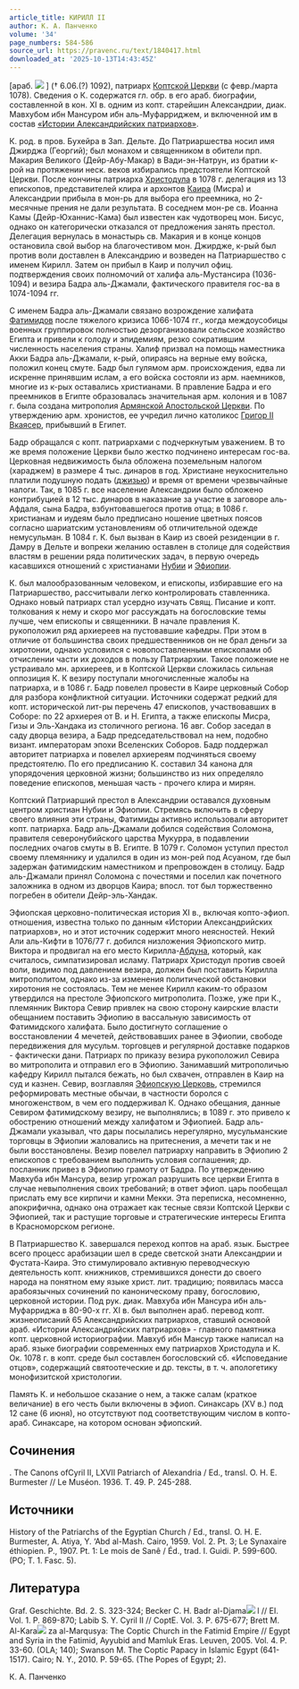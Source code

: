 ```yaml
---
article_title: КИРИЛЛ II
author: К. А. Панченко
volume: '34'
page_numbers: 584-586
source_url: https://pravenc.ru/text/1840417.html
downloaded_at: '2025-10-13T14:43:45Z'
---
```


[араб. ![](https://pravenc.ru/char/26272/oxbbjxcexb7/image.png) ] († 6.06.(?) 1092), патриарх [Коптской Церкви](<https://pravenc.ru/text/Коптская Церковь.html>) (с февр./марта 1078). Сведения о К. содержатся гл. обр. в его араб. биографии, составленной в кон. XI в. одним из копт. старейшин Александрии, диак. Мавхубом ибн Мансуром ибн аль-Муфарриджем, и включенной им в состав [«Истории Александрийских патриархов»](<https://pravenc.ru/text/ Истории Александрийских патриархов .html>).

К. род. в пров. Бухейра в Зап. Дельте. До Патриаршества носил имя Джирджа (Георгий); был монахом и священником в обители прп. Макария Великого (Дейр-Абу-Макар) в Вади-эн-Натрун, из братии к-рой на протяжении неск. веков избирались предстоятели Коптской Церкви. После кончины патриарха [Христодула](https://pravenc.ru/text/Христодула.html) в 1078 г. делегация из 13 епископов, представителей клира и архонтов [Каира](https://pravenc.ru/text/Каира.html) (Мисра) и Александрии прибыла в мон-рь для выбора его преемника, но 2-месячные прения не дали результата. В соседнем мон-ре св. Иоанна Камы (Дейр-Юханнис-Кама) был известен как чудотворец мон. Бисус, однако он категорически отказался от предложения занять престол. Делегация вернулась в монастырь св. Макария и в конце концов остановила свой выбор на благочестивом мон. Джирдже, к-рый был против воли доставлен в Александрию и возведен на Патриаршество с именем Кирилл. Затем он прибыл в Каир и получил офиц. подтверждения своих полномочий от халифа аль-Мустансира (1036-1094) и везира Бадра аль-Джамали, фактического правителя гос-ва в 1074-1094 гг.

С именем Бадра аль-Джамали связано возрождение халифата [Фатимидов](https://pravenc.ru/text/Фатимиды.html) после тяжелого кризиса 1066-1074 гг., когда междоусобицы военных группировок полностью дезорганизовали сельское хозяйство Египта и привели к голоду и эпидемиям, резко сократившим численность населения страны. Халиф призвал на помощь наместника Акки Бадра аль-Джамали, к-рый, опираясь на верные ему войска, положил конец смуте. Бадр был гулямом арм. происхождения, едва ли искренне принявшим ислам, а его войска состояли из арм. наемников, многие из к-рых оставались христианами. В правление Бадра и его преемников в Египте образовалась значительная арм. колония и в 1087 г. была создана митрополия [Армянской Апостольской Церкви](<https://pravenc.ru/text/Армянская Апостольская Церковь.html>). По утверждению арм. хронистов, ее учредил лично католикос [Григор II Вкаясер](<https://pravenc.ru/text/Григор II Вкаясер.html>), прибывший в Египет.

Бадр обращался с копт. патриархами с подчеркнутым уважением. В то же время положение Церкви было жестко подчинено интересам гос-ва. Церковная недвижимость была обложена поземельным налогом (хараджем) в размере 4 тыс. динаров в год. Христиане неукоснительно платили подушную подать ([джизью](https://pravenc.ru/text/джизью.html)) и время от времени чрезвычайные налоги. Так, в 1085 г. все население Александрии было обложено контрибуцией в 12 тыс. динаров в наказание за участие в заговоре аль-Афдаля, сына Бадра, взбунтовавшегося против отца; в 1086 г. христианам и иудеям было предписано ношение цветных поясов согласно шариатским установлениям об отличительной одежде немусульман. В 1084 г. К. был вызван в Каир из своей резиденции в г. Дамру в Дельте и вопреки желанию оставлен в столице для содействия властям в решении ряда политических задач, в первую очередь касавшихся отношений с христианами [Нубии](https://pravenc.ru/text/Нубии.html) и [Эфиопии](https://pravenc.ru/text/Эфиопия.html).

К. был малообразованным человеком, и епископы, избиравшие его на Патриаршество, рассчитывали легко контролировать ставленника. Однако новый патриарх стал усердно изучать Свящ. Писание и копт. толкования к нему и скоро мог рассуждать на богословские темы лучше, чем епископы и священники. В начале правления К. рукоположил ряд архиереев на пустовавшие кафедры. При этом в отличие от большинства своих предшественников он не брал деньги за хиротонии, однако условился с новопоставленными епископами об отчислении части их доходов в пользу Патриархии. Такое положение не устраивало мн. архиереев, и в Коптской Церкви сложилась сильная оппозиция К. К везиру поступали многочисленные жалобы на патриарха, и в 1086 г. Бадр повелел провести в Каире церковный Собор для разбора конфликтной ситуации. Источники содержат редкий для копт. исторической лит-ры перечень 47 епископов, участвовавших в Соборе: по 22 архиерея от В. и Н. Египта, а также епископы Мисра, Гизы и Эль-Хандака из столичного региона. 16 авг. Собор заседал в саду дворца везира, а Бадр председательствовал на нем, подобно визант. императорам эпохи Вселенских Соборов. Бадр поддержал авторитет патриарха и повелел архиереям подчиняться своему предстоятелю. По его предписанию К. составил 34 канона для упорядочения церковной жизни; большинство из них определяло поведение епископов, меньшая часть - прочего клира и мирян.

Коптский Патриарший престол в Александрии оставался духовным центром христиан Нубии и Эфиопии. Стремясь включить в сферу своего влияния эти страны, Фатимиды активно использовали авторитет копт. патриарха. Бадр аль-Джамали добился содействия Соломона, правителя северонубийского царства Мукурра, в подавлении последних очагов смуты в В. Египте. В 1079 г. Соломон уступил престол своему племяннику и удалился в один из мон-рей под Асуаном, где был задержан фатимидским наместником и препровожден в столицу. Бадр аль-Джамали принял Соломона с почестями и поселил как почетного заложника в одном из дворцов Каира; впосл. тот был торжественно погребен в обители Дейр-эль-Хандак.

Эфиопская церковно-политическая история XI в., включая копто-эфиоп. отношения, известна только по данным «Истории Александрийских патриархов», но и этот источник содержит много неясностей. Некий Али аль-Кифти в 1076/77 г. добился низложения Эфиопского митр. Виктора и продвигал на его место Кирилла-[Абдуна](https://pravenc.ru/text/Абдуна.html), который, как считалось, симпатизировал исламу. Патриарх Христодул против своей воли, видимо под давлением везира, должен был поставить Кирилла митрополитом, однако из-за изменения политической обстановки хиротония не состоялась. Тем не менее Кирилл каким-то образом утвердился на престоле Эфиопского митрополита. Позже, уже при К., племянник Виктора Севир привлек на свою сторону каирские власти обещанием поставить Эфиопию в вассальную зависимость от Фатимидского халифата. Было достигнуто соглашение о восстановлении 4 мечетей, действовавших ранее в Эфиопии, свободе передвижения для мусульм. торговцев и регулярной доставке подарков - фактически дани. Патриарх по приказу везира рукоположил Севира во митрополита и отправил его в Эфиопию. Занимавший митрополичью кафедру Кирилл пытался бежать, но был схвачен, отправлен в Каир на суд и казнен. Севир, возглавляя [Эфиопскую Церковь](<https://pravenc.ru/text/Эфиопскую Церковь.html>), стремился реформировать местные обычаи, в частности боролся с многоженством, в чем его поддерживал К. Однако обещания, данные Севиром фатимидскому везиру, не выполнялись; в 1089 г. это привело к обострению отношений между халифатом и Эфиопией. Бадр аль-Джамали указывал, что дары посылались нерегулярно, мусульманские торговцы в Эфиопии жаловались на притеснения, а мечети так и не были восстановлены. Везир повелел патриарху направить в Эфиопию 2 епископов с требованием выполнить условия соглашения; др. посланник привез в Эфиопию грамоту от Бадра. По утверждению Мавхуба ибн Мансура, везир угрожал разрушить все церкви Египта в случае невыполнения своих требований; в ответ эфиоп. царь пообещал прислать ему все кирпичи и камни Мекки. Эта переписка, несомненно, апокрифична, однако она отражает как тесные связи Коптской Церкви с Эфиопией, так и растущие торговые и стратегические интересы Египта в Красноморском регионе.

В Патриаршество К. завершался переход коптов на араб. язык. Быстрее всего процесс арабизации шел в среде светской знати Александрии и Фустата-Каира. Это стимулировало активную переводческую деятельность копт. книжников, стремившихся донести до своего народа на понятном ему языке христ. лит. традицию; появилась масса арабоязычных сочинений по каноническому праву, богословию, церковной истории. Под рук. диак. Мавхуба ибн Мансура ибн аль-Муфарриджа в 80-90-х гг. XI в. был выполнен араб. перевод копт. жизнеописаний 65 Александрийских патриархов, ставший основой араб. «Истории Александрийских патриархов» - главного памятника копт. церковной историографии. Мавхуб ибн Мансур также написал на араб. языке биографии современных ему патриархов Христодула и К. Ок. 1078 г. в копт. среде был составлен богословский сб. «Исповедание отцов», содержащий святоотеческие и др. тексты, в т. ч. апологетику монофизитской христологии.

Память К. и небольшое сказание о нем, а также салам (краткое величание) в его честь были включены в эфиоп. Синаксарь (XV в.) под 12 сане (6 июня), но отсутствуют под соответствующим числом в копто-араб. Синаксаре, на котором основан эфиопский.

## Сочинения

. The Canons ofCyril II, LXVII Patriarch of Alexandria / Ed., transl. O. H. E. Burmester // Le Muséon. 1936. T. 49. P. 245-288.

## Источники

History of the Patriarchs of the Egyptian Church / Ed., transl. O. H. E. Burmester, A. Atiya, Y. ‘Abd al-Mash. Cairo, 1959. Vol. 2. Pt. 3; Le Synaxaire éthiopien. P., 1907. Pt. 1: Le mois de Sanê / Éd., trad. I. Guidi. P. 599-600. (PO; T. 1. Fasc. 5).

## Литература

Graf. Geschichte. Bd. 2. S. 323-324; Becker C. H. Badr al-Djama![](https://pravenc.ru/char/26150/x5cx5c/image.png) l // EI. Vol. 1. P. 869-870; Labib S. Y. Cyril II // CoptE. Vol. 3. P. 675-677; Brett M. Al-Kara![](https://pravenc.ru/char/26150/x5cx5c/image.png) za al-Marqusya: The Coptic Church in the Fatimid Empire // Egypt and Syria in the Fatimid, Ayyubid and Mamluk Eras. Leuven, 2005. Vol. 4. P. 33-60. (OLA; 140); Swanson M. The Coptic Papacy in Islamic Egypt (641-1517). Cairo; N. Y., 2010. P. 59-65. (The Popes of Egypt; 2).

К. А. Панченко

